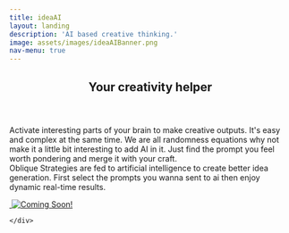 ```yaml
---
title: ideaAI 
layout: landing
description: 'AI based creative thinking.'
image: assets/images/ideaAIBanner.png
nav-menu: true
---
```


<!-- Main -->
<div id="main">

<!-- One -->
<section id="one">
	<div class="inner">
		<header class="major">
			<h2>Your creativity helper</h2>
		</header>
		<p>
		Activate interesting parts of your brain to make creative outputs. It's easy and complex at the same time. We are all randomness equations why not make it a little bit interesting to add AI in it. Just find the prompt you feel worth pondering and merge it with your craft.
		<br>
		Oblique Strategies are fed to artificial intelligence to create better idea generation. First select the prompts you wanna sent to ai then enjoy dynamic real-time results.
		</p>
		<a href="https://apps.apple.com/us/app/idea-ai/id1557972228#?platform=iphone" class="image" style="width:200px">
			<img src="{% link assets/images/appstoreDownload.png %}" alt="" data-position="25% 25%"/> 
		</a>
		<a href="#" class="image" style="width:200px">
			<img src="{% link assets/images/playstoreDownload.png %}" alt="Coming Soon!" data-position="25% 25%"/> 
		</a>

	</div>
</section>
<!-- Three -->
<section id="three">
	<div class="inner">
	<!-- <iframe width="600" height="600" src="https://www.youtube.com/embed/pMrG6OzlfsU" title="YouTube video player" frameborder="0" allow="accelerometer; autoplay; clipboard-write; encrypted-media; gyroscope; picture-in-picture" allowfullscreen></iframe> -->
		<!-- <header class="major">
			<h2>Why we care about Art!</h2>
		</header>
		<p>All the art pieces in the history has only one thing in common, uniqeness of their existence. And as a human all we need a token of uniqueness which symbolizes our individuality and creativity. Fortunatelly with all the technological advancements gave us opportunity to display our differences and uniquness to the world. <br />Our aim is to be part of it and help people to show their differences with artisctic way.</p>
		<ul class="actions">
			<li><a href="generic.html" class="button next">Projects</a></li>
		</ul> -->
	</div>
</section>

</div>
